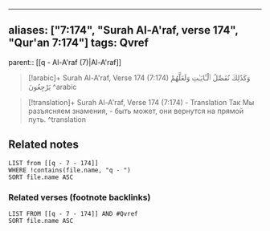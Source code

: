 
---
aliases: ["7:174", "Surah Al-A'raf, verse 174", "Qur'an 7:174"]
tags: Qvref
---

parent:: [[q - Al-A'raf (7)|Al-A'raf]]

> [!arabic]+ Surah Al-A'raf, Verse 174 (7:174)
> <span class="quran-arabic">وَكَذَٰلِكَ نُفَصِّلُ ٱلْـَٔايَـٰتِ وَلَعَلَّهُمْ يَرْجِعُونَ</span>
^arabic

> [!translation]+ Surah Al-A'raf, Verse 174 (7:174) - Translation
> Так Мы разъясняем знамения, - быть может, они вернутся на прямой путь.
^translation



## Related notes
```dataview
LIST from [[q - 7 - 174]]
WHERE !contains(file.name, "q - ")
SORT file.name ASC
```

### Related verses (footnote backlinks)
```dataview
LIST FROM [[q - 7 - 174]] AND #Qvref
SORT file.name ASC
```

